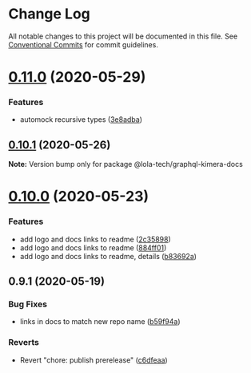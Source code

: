 # Change Log

All notable changes to this project will be documented in this file.
See [Conventional Commits](https://conventionalcommits.org) for commit guidelines.

# [0.11.0](https://github.com/lola-tech/graphql-kimera/compare/@lola-tech/graphql-kimera-docs@0.10.1...@lola-tech/graphql-kimera-docs@0.11.0) (2020-05-29)


### Features

* automock recursive types ([3e8adba](https://github.com/lola-tech/graphql-kimera/commit/3e8adbabf7ffcb9cc27883720c7948082f12d7fb))





## [0.10.1](https://github.com/lola-tech/graphql-kimera/compare/@lola-tech/graphql-kimera-docs@0.10.0...@lola-tech/graphql-kimera-docs@0.10.1) (2020-05-26)

**Note:** Version bump only for package @lola-tech/graphql-kimera-docs





# [0.10.0](https://github.com/lola-tech/graphql-kimera/compare/@lola-tech/graphql-kimera-docs@0.9.1...@lola-tech/graphql-kimera-docs@0.10.0) (2020-05-23)


### Features

* add logo and docs links to readme ([2c35898](https://github.com/lola-tech/graphql-kimera/commit/2c3589820edf1755480618604b7ab85a6fe4a7b2))
* add logo and docs links to readme ([884ff01](https://github.com/lola-tech/graphql-kimera/commit/884ff010e95b6f095bf9311ae160f1d32199cc93))
* add logo and docs links to readme, details ([b83692a](https://github.com/lola-tech/graphql-kimera/commit/b83692a858bebcef4608f7c5a32af09fe0934034))





## 0.9.1 (2020-05-19)


### Bug Fixes

* links in docs to match new repo name ([b59f94a](https://github.com/lola-tech/graphql-kimera/commit/b59f94a0fdb31b1bece906fc1c5ceca90ea5dec2))


### Reverts

* Revert "chore: publish prerelease" ([c6dfeaa](https://github.com/lola-tech/graphql-kimera/commit/c6dfeaa04b29ddb0a138e434e95debdbd4383298))
